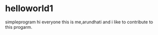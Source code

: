 # helloworld1
simpleprogram
hi everyone
this is me,arundhati and i like to contribute to this progarm.
